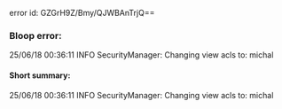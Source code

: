 error id: GZGrH9Z/Bmy/QJWBAnTrjQ==
### Bloop error:

25/06/18 00:36:11 INFO SecurityManager: Changing view acls to: michal
#### Short summary: 

25/06/18 00:36:11 INFO SecurityManager: Changing view acls to: michal